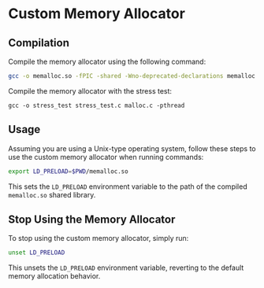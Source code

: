 # Custom Memory Allocator

## Compilation

Compile the memory allocator using the following command:

```bash
gcc -o memalloc.so -fPIC -shared -Wno-deprecated-declarations memalloc.c
```

Compile the memory allocator with the stress test:

```base
gcc -o stress_test stress_test.c malloc.c -pthread
```

## Usage
 
Assuming you are using a Unix-type operating system, follow these steps to use the custom memory allocator when running commands:

```bash
export LD_PRELOAD=$PWD/memalloc.so
```

This sets the `LD_PRELOAD` environment variable to the path of the compiled `memalloc.so` shared library.

## Stop Using the Memory Allocator

To stop using the custom memory allocator, simply run:

```bash
unset LD_PRELOAD
```

This unsets the `LD_PRELOAD` environment variable, reverting to the default memory allocation behavior.
